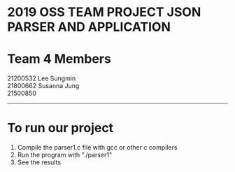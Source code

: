 **2019 OSS TEAM PROJECT JSON PARSER AND APPLICATION**  
=======

# Team 4 Members  
21200532 Lee Sungmin  
21800662 Susanna Jung  
21500850  

---

# To run our project

1. Compile the parser1.c file with gcc or other c compilers
2. Run the program with "./parser1"
3. See the results
